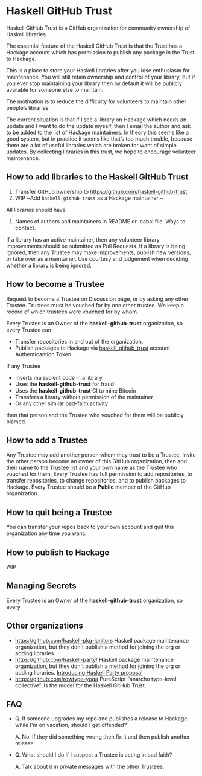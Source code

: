 # Haskell GitHub Trust

Haskell GitHub Trust is a GitHub organization for community ownership of Haskell libraries.

The essential feature of the Haskell GitHub Trust is that the Trust has a Hackage account which has permission to publish any package in the Trust to Hackage.

This is a place to store your Haskell libraries after you lose enthusiasm for maintenance.
You will still retain ownership and control of your library, but if you ever stop maintaining your library then by
default it will be publicly available for someone else to maintain.

The motivation is to reduce the difficulty for volunteers to maintain other people’s libraries.

The current situation is that if I see a library on Hackage which needs an update and I want to do the update myself,
then I email the author and ask to be added to the list of Hackage maintainers. In theory this seems like a good system,
but in practice it seems like that’s too much trouble, because there are a lot of useful libraries which are broken for want
of simple updates. By collecting libraries in this trust, we hope to encourage volunteer maintenance.

## How to add libraries to the Haskell GitHub Trust

1. Transfer GitHub ownership to https://github.com/haskell-github-trust
2. WIP ~Add `haskell-github-trust` as a Hackage maintainer.~

All libraries should have 

1. Names of authors and maintainers in README or .cabal file. Ways to contact.

If a library has an active maintainer, then any volunteer library improvements should be submitted as Pull Requests. If a library is being ignored,
then any Trustee may make improvements, publish new versions, or take over as a maintainer. Use courtesy and judgement when deciding whether
a library is being ignored.

## How to become a Trustee

Request to become a Trustee on Discussion page, or by asking any other Trustee. Trustees must be vouched for by one other trustee.
We keep a record of which trustees were vouched for by whom.

Every Trustee is an Owner of the __haskell-github-trust__ organization, so every Trustee can

* Transfer repositories in and out of the organization.
* Publish packages to Hackage via [haskell_github_trust](https://hackage.haskell.org/user/haskell_github_trust) account Authenticantion Token.

If any Trustee 

* Inserts malevolent code in a library
* Uses the __haskell-github-trust__ for fraud
* Uses the __haskell-github-trust__ CI to mine Bitcoin
* Transfers a library without permission of the maintainer
* Or any other similar bad-faith activity

then that person and the Trustee who vouched for them will be publicly blamed.

## How to add a Trustee

Any Trustee may add another person whom they trust to be a Trustee. Invite the other person become an owner of this GitHub organization, then add their name to the [Trustee list](https://github.com/haskell-github-trust/.github/blob/main/TRUSTEES.md) and your own name as the Trustee who vouched for them. Every Trustee has full permission to add repositories, to transfer repositories, to change repositories, and to publish packages to Hackage. Every Trustee should be a __Public__ member of the GitHub organization.

## How to quit being a Trustee

You can transfer your repos back to your own account and quit this organization any time you want.

## How to publish to Hackage

WIP

## Managing Secrets

Every Trustee is an Owner of the __haskell-github-trust__ organization, so every

## Other organizations

* https://github.com/haskell-pkg-janitors Haskell package maintenance organization, but they don't publish a method for joining the org or adding libraries.
* https://github.com/haskell-party/ Haskell package maintenance organization, but they don't publish a method for joining the org or adding libraries. [Introducing Haskell Party proposal](https://github.com/haskellfoundation/stability/pull/12)
* https://github.com/rowtype-yoga PureScript “anarcho type-level collective”. Is the model for the Haskell GitHub Trust.

## FAQ

* Q. If someone upgrades my repo and publishes a release to Hackage while I'm on vacation, should I get offended?
  
  A. No. If they did something wrong then fix it and then publish another release.
  
* Q. What should I do if I suspect a Trustee is acting in bad faith?

  A. Talk about it in private messages with the other Trustees.
